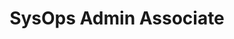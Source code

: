 ---
title: 'SysOps Admin Associate'
company: 'Amazon Web Services'
companyRank: -1
url: 'https://www.credly.com/badges/f29a7029-0b40-4c65-a55e-f052375eb1d2/public_url'
issueDate: '2024-08-24'
expiryDate: '2027-09-01'
---
